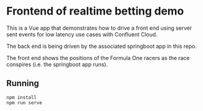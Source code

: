 # Frontend of realtime betting demo

This is a Vue app that demonstrates how to drive a front end using server sent events for low latency use cases with Confluent Cloud.

The back end is being driven by the associated springboot app in this repo.

The front end shows the positions of the Formula One racers as the race conspires (i.e. the springboot app runs).

## Running
```
npm install
npm run serve
```
